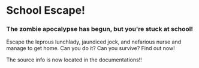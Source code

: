 # School Escape!

### The zombie apocalypse has begun, but you're stuck at school!
Escape the leprous lunchlady, jaundiced jock, and nefarious nurse and manage to get home.
Can you do it? Can you survive? Find out now!

The source info is now located in the documentations!!
